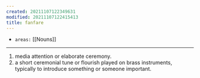 ```yaml
---
created: 20211107122349631
modified: 20211107122415413
title: fanfare
---
```


- `areas:` [[Nouns]]

---

1.  media attention or elaborate ceremony.
2.  a short ceremonial tune or flourish played on brass instruments, typically to introduce something or someone important.
